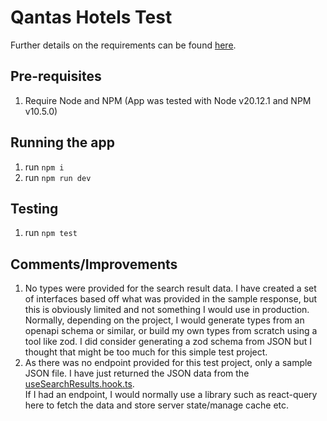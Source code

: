 # Qantas Hotels Test 



Further details on the requirements can be found [here](./instructions.md).

## Pre-requisites

1. Require Node and NPM  (App was tested with Node v20.12.1 and NPM v10.5.0)

## Running the app

1. run `npm i`
2. run `npm run dev`

## Testing

1. run `npm test`

## Comments/Improvements

1. No types were provided for the search result data. I have created a set of interfaces based off what was provided in the sample response, but this is obviously limited and not something I would use in production. <br>Normally, depending on the project, I would generate types from an openapi schema or similar, or build my own types from scratch using a tool like zod. I did consider generating a zod schema from JSON but I thought that might be too much for this simple test project.
2. As there was no endpoint provided for this test project, only a sample JSON file. I have just returned the JSON data from the [useSearchResults.hook.ts](./src/pages/search-results/useSearchResults.hook.ts). <br> If I had an endpoint, I would normally use a library such as react-query here to fetch the data and store server state/manage cache etc. 